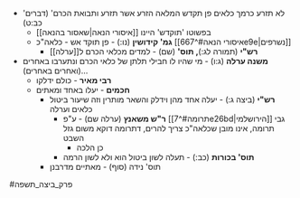 * 'לא תזרע כרמך כלאים פן תקדש המלאה הזרע אשר תזרע ותבואת הכרם' (דברים כב:ט)
	* בפשוטו 'תוקדש' היינו [[איסורי הנאה|שאסור בהנאה]]
	* **גמ' קידושין** (נו:) - פן תוקד אש - כלאה"כ [[איסורי הנאה#^667e9e|נשרפים]]
		* **רש"י** (תמורה לג:)**, תוס'** (שם) - למדים מכלאי הכרם ל[[ערלה]]
* **משנה ערלה** (ג:ו) - מי שהיו לו חבילי תלתן של כלאי הכרם ונתערבו באחרים (ואחרים באחרים)…
	* **רבי מאיר** - כולם ידלקו
	* **חכמים** - יעלו באחד ומאתים
		* **רש"י** (ביצה ג:) - יעלה אחד מהן וידלק והשאר מותרין וזה שיעור ביטול כלאים וערלה
			* **ר"ש משאנץ** (ערלה שם) - ע"פ [[תרומה#^7e26bd|הירושלמי]] גבי תרומה, אינו מובן שכלאה"כ צריך להרים, דתרומה דוקא משום גזל השבט
				* כן הלכה
			* **תוס' בכורות** (כב:) - תעלה לשון ביטול הוא ולא לשון הרמה
		* תוס' נידה (סוף) - מאתיים מדרבנן

#פרק_ביצה_תשפה 